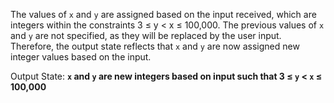 The values of `x` and `y` are assigned based on the input received, which are integers within the constraints 3 ≤ y < x ≤ 100,000. The previous values of `x` and `y` are not specified, as they will be replaced by the user input. Therefore, the output state reflects that `x` and `y` are now assigned new integer values based on the input. 

Output State: **`x` and `y` are new integers based on input such that 3 ≤ `y` < `x` ≤ 100,000**